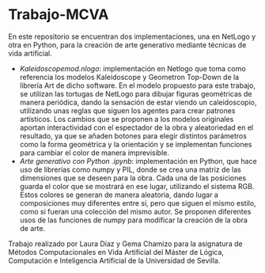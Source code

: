 # Trabajo-MCVA
En este repositorio se encuentran dos implementaciones, una en NetLogo y otra en Python, para la creación de arte generativo mediante técnicas de vida artificial.

- *Kaleidoscopemod.nlogo*: implementación en Netlogo que toma como referencia los modelos Kaleidoscope y Geometron Top-Down de la librería Art de dicho software. En el modelo propuesto para este trabajo, se utilizan las tortugas de NetLogo para dibujar figuras geométricas de manera periódica, dando la sensación de estar viendo un caleidoscopio, utilizando unas reglas que siguen los agentes para crear patrones artísticos. Los cambios que se proponen a los modelos originales aportan interactividad con el espectador de la obra y aleatoriedad en el resultado, ya que se añaden botones para elegir distintos parámetros como la forma geométrica y la orientación y se implementan funciones para cambiar el color de manera imprevisible.
- *Arte generativo con Python .ipynb*: implementación en Python, que hace uso de librerías como numpy y PIL, donde se crea una matriz de las dimensiones que se deseen para la obra. Cada una de las posiciones guarda el color que se mostrará en ese lugar, utilizando el sistema RGB. Estos colores se generan de manera aleatoria, dando lugar a composiciones muy diferentes entre sí, pero que siguen el mismo estilo, como si fueran una colección del mismo autor. Se proponen diferentes usos de las funciones de numpy para modificar la creación de la obra de arte.

Trabajo realizado por Laura Díaz y Gema Chamizo para la asignatura de Métodos Computacionales en Vida Artificial del Máster de Lógica, Computación e Inteligencia Artificial de la Universidad de Sevilla.
